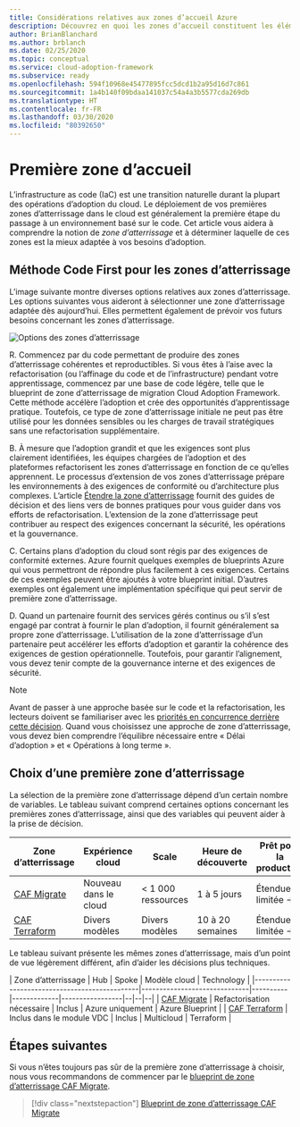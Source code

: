```yaml
---
title: Considérations relatives aux zones d’accueil Azure
description: Découvrez en quoi les zones d’accueil constituent les éléments constitutifs de tout environnement d’adoption du cloud.
author: BrianBlanchard
ms.author: brblanch
ms.date: 02/25/2020
ms.topic: conceptual
ms.service: cloud-adoption-framework
ms.subservice: ready
ms.openlocfilehash: 594f10968e45477895fcc5dcd1b2a95d16d7c861
ms.sourcegitcommit: 1a4b140f09bdaa141037c54a4a3b5577cda269db
ms.translationtype: HT
ms.contentlocale: fr-FR
ms.lasthandoff: 03/30/2020
ms.locfileid: "80392650"
---
```

# <a name="first-landing-zone"></a>Première zone d’accueil

L’infrastructure as code (IaC) est une transition naturelle durant la plupart des opérations d’adoption du cloud. Le déploiement de vos premières zones d’atterrissage dans le cloud est généralement la première étape du passage à un environnement basé sur le code. Cet article vous aidera à comprendre la notion de _zone d’atterrissage_ et à déterminer laquelle de ces zones est la mieux adaptée à vos besoins d’adoption.

## <a name="code-first-approach-to-landing-zones"></a>Méthode Code First pour les zones d’atterrissage

L’image suivante montre diverses options relatives aux zones d’atterrissage. Les options suivantes vous aideront à sélectionner une zone d’atterrissage adaptée dès aujourd’hui. Elles permettent également de prévoir vos futurs besoins concernant les zones d’atterrissage.

![Options des zones d’atterrissage](../../_images/ready/landing-zone-options.png)

R. Commencez par du code permettant de produire des zones d’atterrissage cohérentes et reproductibles. Si vous êtes à l’aise avec la refactorisation (ou l’affinage du code et de l’infrastructure) pendant votre apprentissage, commencez par une base de code légère, telle que le blueprint de zone d’atterrissage de migration Cloud Adoption Framework. Cette méthode accélère l’adoption et crée des opportunités d’apprentissage pratique. Toutefois, ce type de zone d’atterrissage initiale ne peut pas être utilisé pour les données sensibles ou les charges de travail stratégiques sans une refactorisation supplémentaire.

B. À mesure que l’adoption grandit et que les exigences sont plus clairement identifiées, les équipes chargées de l’adoption et des plateformes refactorisent les zones d’atterrissage en fonction de ce qu’elles apprennent. Le processus d’extension de vos zones d’atterrissage prépare les environnements à des exigences de conformité ou d’architecture plus complexes. L’article [Étendre la zone d’atterrissage](../considerations/index.md) fournit des guides de décision et des liens vers de bonnes pratiques pour vous guider dans vos efforts de refactorisation. L’extension de la zone d’atterrissage peut contribuer au respect des exigences concernant la sécurité, les opérations et la gouvernance.

C. Certains plans d’adoption du cloud sont régis par des exigences de conformité externes. Azure fournit quelques exemples de blueprints Azure qui vous permettront de répondre plus facilement à ces exigences. Certains de ces exemples peuvent être ajoutés à votre blueprint initial. D’autres exemples ont également une implémentation spécifique qui peut servir de première zone d’atterrissage.

D. Quand un partenaire fournit des services gérés continus ou s’il s’est engagé par contrat à fournir le plan d’adoption, il fournit généralement sa propre zone d’atterrissage. L’utilisation de la zone d’atterrissage d’un partenaire peut accélérer les efforts d’adoption et garantir la cohérence des exigences de gestion opérationnelle. Toutefois, pour garantir l’alignement, vous devez tenir compte de la gouvernance interne et des exigences de sécurité.

> [!NOTE]
> Avant de passer à une approche basée sur le code et la refactorisation, les lecteurs doivent se familiariser avec les [priorités en concurrence derrière cette décision](../../strategy/balance-competing-priorities.md#balance-during-ready). Quand vous choisissez une approche de zone d’atterrissage, vous devez bien comprendre l’équilibre nécessaire entre « Délai d’adoption » et « Opérations à long terme ».

## <a name="choosing-a-first-landing-zone"></a>Choix d’une première zone d’atterrissage

La sélection de la première zone d’atterrissage dépend d’un certain nombre de variables. Le tableau suivant comprend certaines options concernant les premières zones d’atterrissage, ainsi que des variables qui peuvent aider à la prise de décision.

| Zone d’atterrissage                                 | Expérience cloud  | Scale             | Heure de découverte | Prêt pour la production | Hybride             | Données sensibles     | Stratégique   | Conformité         |
|----------------------------------------------|-------------------|-------------------|----------------|------------------|--------------------|--------------------|--------------------|--------------------|
| [CAF Migrate](./migrate-landing-zone.md)     | Nouveau dans le cloud      | < 1 000 ressources    | 1 à 5 jours    | Étendue limitée -> | Extension nécessaire | Extension nécessaire | Extension nécessaire | Extension nécessaire |
| [CAF Terraform](./terraform-landing-zone.md) | Divers modèles | Divers modèles | 10 à 20 semaines | Étendue limitée -> | Modules disponibles  | Modules disponibles  | Modules disponibles  | Modules disponibles  |

Le tableau suivant présente les mêmes zones d’atterrissage, mais d’un point de vue légèrement différent, afin d’aider les décisions plus techniques.

| Zone d’atterrissage                                 | Hub                          | Spoke    | Modèle cloud | Technology      |
|----------------------------------------------|------------------------------|----------|-------------|-----------------|--|--|--|
| [CAF Migrate](./migrate-landing-zone.md)     | Refactorisation nécessaire            | Inclus | Azure uniquement  | Azure Blueprint |
| [CAF Terraform](./terraform-landing-zone.md) | Inclus dans le module VDC       | Inclus | Multicloud  | Terraform       |

## <a name="next-steps"></a>Étapes suivantes

Si vous n’êtes toujours pas sûr de la première zone d’atterrissage à choisir, nous vous recommandons de commencer par le [blueprint de zone d’atterrissage CAF Migrate](./migrate-landing-zone.md).

> [!div class="nextstepaction"]
> [Blueprint de zone d’atterrissage CAF Migrate](./migrate-landing-zone.md)

